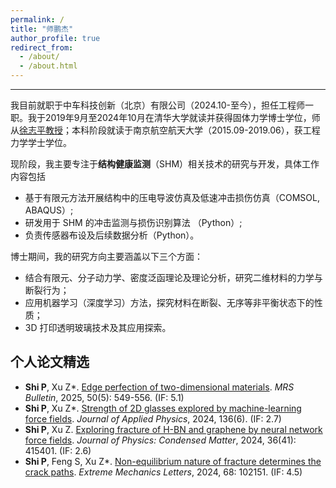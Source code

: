 ```yaml
---
permalink: /
title: "师鹏杰"
author_profile: true
redirect_from: 
  - /about/
  - /about.html
---
```

------
我目前就职于中车科技创新（北京）有限公司（2024.10-至今），担任工程师一职。我于2019年9月至2024年10月在清华大学就读并获得固体力学博士学位，师从[徐志平教授](https://scholar.google.com/citations?user=VNcqui8AAAAJ&hl=en)；本科阶段就读于南京航空航天大学（2015.09-2019.06），获工程力学学士学位。

现阶段，我主要专注于**结构健康监测**（SHM）相关技术的研究与开发，具体工作内容包括
- 基于有限元方法开展结构中的压电导波仿真及低速冲击损伤仿真（COMSOL, ABAQUS）;
- 研发用于 SHM 的冲击监测与损伤识别算法 （Python）;
- 负责传感器布设及后续数据分析（Python）。

博士期间，我的研究方向主要涵盖以下三个方面：
- 结合有限元、分子动力学、密度泛函理论及理论分析，研究二维材料的力学与断裂行为；
- 应用机器学习（深度学习）方法，探究材料在断裂、无序等非平衡状态下的性质；
- 3D 打印透明玻璃技术及其应用探索。

## 个人论文精选

- **Shi P**, Xu Z\*. [Edge perfection of two-dimensional materials](https://link.springer.com/article/10.1557/s43577-024-00855-x). _MRS Bulletin_, 2025, 50(5): 549-556. (IF: 5.1)
- **Shi P**, Xu Z\*. [Strength of 2D glasses explored by machine-learning force fields](https://pubs.aip.org/aip/jap/article/136/6/064304/3307502). _Journal of Applied Physics_, 2024, 136(6). (IF: 2.7)
- **Shi P**, Xu Z. [Exploring fracture of H-BN and graphene by neural network force fields](https://iopscience.iop.org/article/10.1088/1361-648X/ad5c31/meta). _Journal of Physics: Condensed Matter_, 2024, 36(41): 415401. (IF: 2.6)
- **Shi P**, Feng S, Xu Z\*. [Non-equilibrium nature of fracture determines the crack paths](https://www.sciencedirect.com/science/article/abs/pii/S2352431624000312). _Extreme Mechanics Letters_, 2024, 68: 102151. (IF: 4.5)
  
